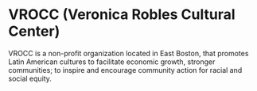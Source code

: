 # VROCC (Veronica Robles Cultural Center) 
VROCC is a non-profit organization located in East Boston, that promotes Latin American cultures to facilitate economic growth, stronger communities; to inspire and encourage community action for racial and social equity.
